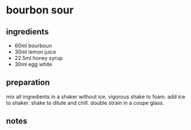# bourbon sour

## ingredients

- 60ml bourboun
- 30ml lemon juice
- 22.5ml honey syrup
- 30ml egg white

## preparation

mix all ingredients in a shaker without ice. vigorous shake to foam. add ice to shaker. shake to dilute and chill. double strain in a coupe glass.

## notes
